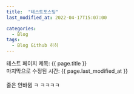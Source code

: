 ```yaml
---
title:  "테스트포스팅"
last_modified_at: 2022-04-17T15:07:00

categories:
  - Blog
tags:
  - Blog Github 히히
---
```


테스트 페이지
제목: {{ page.title }}
<br>
마지막으로 수정된 시간: {{ page.last_modified_at }}
<br>
<br>
줄은 안바뀜 ㅋ
ㅋㅋㅋㅋ

